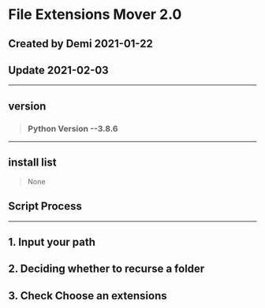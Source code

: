 # File Extensions Mover 2.0

##  Created by Demi 2021-01-22
##  Update 2021-02-03
***


## version
> ### Python Version --3.8.6
***

## install list
> None

## Script Process
---
## 1. Input your path
## 2. Deciding whether to recurse a folder
## 3. Check Choose an extensions


